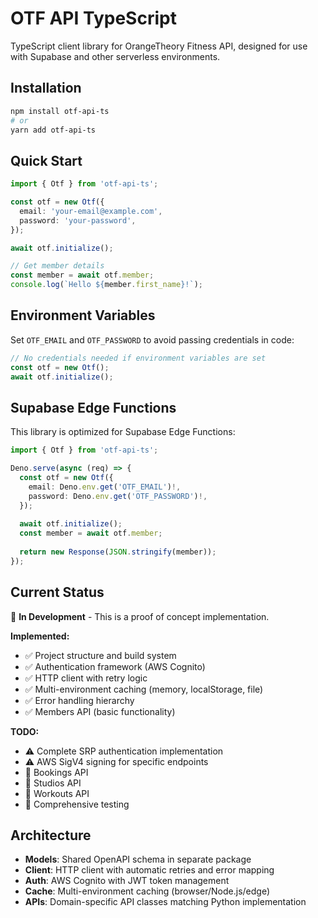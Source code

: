 # OTF API TypeScript

TypeScript client library for OrangeTheory Fitness API, designed for use with Supabase and other serverless environments.

## Installation

```bash
npm install otf-api-ts
# or
yarn add otf-api-ts
```

## Quick Start

```typescript
import { Otf } from 'otf-api-ts';

const otf = new Otf({
  email: 'your-email@example.com',
  password: 'your-password',
});

await otf.initialize();

// Get member details
const member = await otf.member;
console.log(`Hello ${member.first_name}!`);
```

## Environment Variables

Set `OTF_EMAIL` and `OTF_PASSWORD` to avoid passing credentials in code:

```typescript
// No credentials needed if environment variables are set
const otf = new Otf();
await otf.initialize();
```

## Supabase Edge Functions

This library is optimized for Supabase Edge Functions:

```typescript
import { Otf } from 'otf-api-ts';

Deno.serve(async (req) => {
  const otf = new Otf({
    email: Deno.env.get('OTF_EMAIL')!,
    password: Deno.env.get('OTF_PASSWORD')!,
  });
  
  await otf.initialize();
  const member = await otf.member;
  
  return new Response(JSON.stringify(member));
});
```

## Current Status

🚧 **In Development** - This is a proof of concept implementation.

**Implemented:**
- ✅ Project structure and build system
- ✅ Authentication framework (AWS Cognito)
- ✅ HTTP client with retry logic
- ✅ Multi-environment caching (memory, localStorage, file)
- ✅ Error handling hierarchy
- ✅ Members API (basic functionality)

**TODO:**
- ⚠️ Complete SRP authentication implementation
- ⚠️ AWS SigV4 signing for specific endpoints
- 📝 Bookings API
- 📝 Studios API  
- 📝 Workouts API
- 📝 Comprehensive testing

## Architecture

- **Models**: Shared OpenAPI schema in separate package
- **Client**: HTTP client with automatic retries and error mapping
- **Auth**: AWS Cognito with JWT token management
- **Cache**: Multi-environment caching (browser/Node.js/edge)
- **APIs**: Domain-specific API classes matching Python implementation
